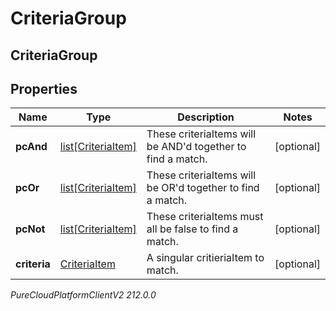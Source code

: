 # CriteriaGroup

## CriteriaGroup

## Properties

|Name | Type | Description | Notes|
|------------ | ------------- | ------------- | -------------|
| **pcAnd** | [list[CriteriaItem]](CriteriaItem) | These criteriaItems will be AND&#39;d together to find a match. | [optional] |
| **pcOr** | [list[CriteriaItem]](CriteriaItem) | These criteriaItems will be OR&#39;d together to find a match. | [optional] |
| **pcNot** | [list[CriteriaItem]](CriteriaItem) | These criteriaItems must all be false to find a match. | [optional] |
| **criteria** | [CriteriaItem](CriteriaItem) | A singular critieriaItem to match. | [optional] |



_PureCloudPlatformClientV2 212.0.0_
